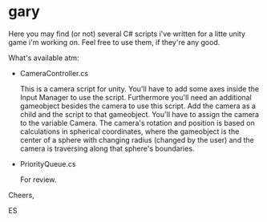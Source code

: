 # gary

Here you may find (or not) several C# scripts i've written for a litte unity game i'm working on. Feel free to use them, if they're any good.

What's available atm:

- CameraController.cs
  
  This is a camera script for unity. You'll have to add some axes inside the Input Manager to use the script. Furthermore you'll need an additional gameobject besides the camera to use this script. Add the camera as a child and the script to that gameobject. You'll have to assign the camera to the variable Camera. The camera's rotation and position is based on calculations in spherical coordinates, where the gameobject is the center of a sphere with changing radius (changed by the user) and the camera is traversing along that sphere's boundaries.

- PriorityQueue.cs

  For review.

Cheers,

ES
